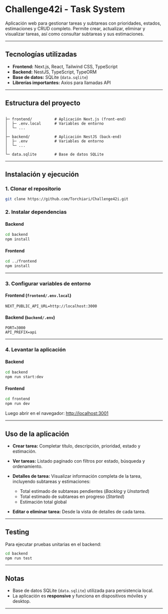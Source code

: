 # Challenge42i - Task System

Aplicación web para gestionar tareas y subtareas con prioridades, estados, estimaciones y CRUD completo.
Permite crear, actualizar, eliminar y visualizar tareas, así como consultar subtareas y sus estimaciones.

---

## Tecnologías utilizadas

* **Frontend:** Next.js, React, Tailwind CSS, TypeScript
* **Backend:** NestJS, TypeScript, TypeORM
* **Base de datos:** SQLite (`data.sqlite`)
* **Librerías importantes:** Axios para llamadas API

---

## Estructura del proyecto

```

├─ frontend/          # Aplicación Next.js (front-end)
│  ├─ .env.local      # Variables de entorno
│  └─ ...
│
├─ backend/           # Aplicación NestJS (back-end)
│  ├─ .env            # Variables de entorno
│  └─ ...
│
└─ data.sqlite        # Base de datos SQLite
```

---

## Instalación y ejecución

### 1. Clonar el repositorio

```bash
git clone https://github.com/Torchiari/Challenge42i.git
```

### 2. Instalar dependencias

#### Backend

```bash
cd backend
npm install
```

#### Frontend

```bash
cd ../frontend
npm install
```

---

### 3. Configurar variables de entorno

#### Frontend (`frontend/.env.local`)

```env
NEXT_PUBLIC_API_URL=http://localhost:3000
```

#### Backend (`backend/.env`)

```env
PORT=3000
API_PREFIX=api
```

---

### 4. Levantar la aplicación

#### Backend

```bash
cd backend
npm run start:dev
```

#### Frontend

```bash
cd frontend
npm run dev
```

Luego abrir en el navegador: [http://localhost:3001](http://localhost:3001)

---

## Uso de la aplicación

* **Crear tarea:** Completar título, descripción, prioridad, estado y estimación.
* **Ver tareas:** Listado paginado con filtros por estado, búsqueda y ordenamiento.
* **Detalles de tarea:** Visualizar información completa de la tarea, incluyendo subtareas y estimaciones:

  * Total estimado de subtareas pendientes (*Backlog* y *Unstarted*)
  * Total estimado de subtareas en progreso (*Started*)
  * Estimación total global
* **Editar o eliminar tarea:** Desde la vista de detalles de cada tarea.

---

## Testing

Para ejecutar pruebas unitarias en el backend:

```bash
cd backend
npm run test
```

---

## Notas

* Base de datos SQLite (`data.sqlite`) utilizada para persistencia local.
* La aplicación es **responsive** y funciona en dispositivos móviles y desktop.

---
